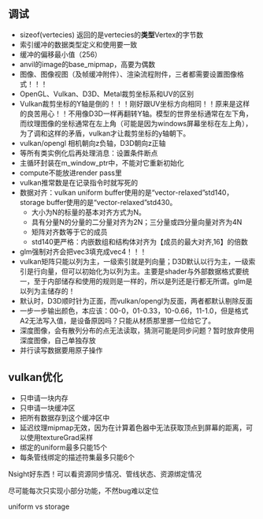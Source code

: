 ## 调试

- sizeof(vertecies) 返回的是vertecies的**类型**Vertex的字节数
- 索引缓冲的数据类型定义和使用要一致
- 缓冲的偏移最小值（256）
- anvil的image的base_mipmap，高要为偶数
- 图像、图像视图（及帧缓冲附件）、渲染流程附件，三者都需要设置图像格式！！！
- OpenGL、Vulkan、D3D、Metal裁剪坐标系和UV的区别
- Vulkan裁剪坐标的Y轴是倒的！！！刚好跟UV坐标方向相同！！原来是这样的良苦用心！！不用像D3D一样再翻转Y轴。模型的世界坐标通常在左下角，而纹理图像的坐标通常在左上角（可能是因为windows屏幕坐标在左上角），为了调和这样的矛盾，vulkan才让裁剪坐标的y轴朝下。
- vulkan/opengl 相机朝向z负轴，D3D朝向z正轴
- 等所有类实例化后再处理消息：设置条件断点
- 主循环封装在m_window_ptr中，不能对它重新初始化
- compute不能放进render pass里
- vulkan推常数是在记录指令时就写死的
- 数据对齐：vulkan uniform buffer使用的是“vector-relaxed”std140，storage buffer使用的是“vector-relaxed”std430。
  - 大小为N的标量的基本对齐方式为N。
  - 具有分量N的分量的二分量对齐为2N；三分量或四分量向量对齐为4N
  - 矩阵对齐数等于它的成员
  - std140更严格：内嵌数组和结构体对齐为【成员的最大对齐,16】的倍数
- glm强制对齐会把vec3填充成vec4！！！
- vulkan矩阵只能以列为主，一级索引就是列向量；D3D默认以行为主，一级索引是行向量，但可以初始化为以列为主。主要是shader与外部数据格式要统一，至于内部储存和使用的规则是一样的，所以是列还是行都无所谓。glm是以列为主储存的！
- 默认时，D3D顺时针为正面，而vulkan/opengl为反面，两者都默认剔除反面
- 一步一步输出颜色，本应该：00-0，01-0.33，10-0.66，11-1.0，但是格式A2无法写入值，是设备原因吗？只能从材质那里挪一位给它了。
- 深度图像，会有散列分布的点无法读取，猜测可能是同步问题？暂时放弃使用深度图像，自己单独存放
- 并行读写数据要用原子操作

## vulkan优化

+ 只申请一块内存
+ 只申请一块缓冲区
+ 把所有数据存到这个缓冲区中
+ 延迟纹理mipmap无效，因为在计算着色器中无法获取顶点到屏幕的距离，可以使用textureGrad采样
+ 绑定的uniform最多只能15个
+ 每条管线绑定的描述符集最多只能6个

Nsight好东西！可以看资源同步情况、管线状态、资源绑定情况

尽可能每次只实现小部分功能，不然bug难以定位

uniform vs storage